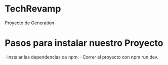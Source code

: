 # TechRevamp

Proyecto de Generation

# Pasos para instalar nuestro Proyecto

· Instalar las dependencias de npm.
· Correr el proyecto con npm run dev. 
